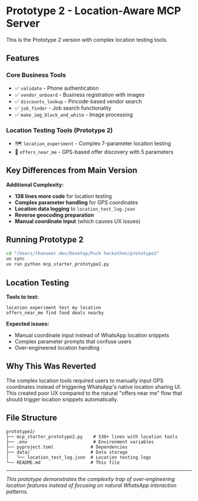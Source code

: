 # Prototype 2 - Location-Aware MCP Server

This is the Prototype 2 version with complex location testing tools.

## Features

### Core Business Tools
- ✅ `validate` - Phone authentication
- ✅ `vendor_onboard` - Business registration with images
- ✅ `discounts_lookup` - Pincode-based vendor search
- ✅ `job_finder` - Job search functionality
- ✅ `make_img_black_and_white` - Image processing

### Location Testing Tools (Prototype 2)
- 🗺️ `location_experiment` - Complex 7-parameter location testing
- 🎯 `offers_near_me` - GPS-based offer discovery with 5 parameters

## Key Differences from Main Version

**Additional Complexity:**
- **138 lines more code** for location testing
- **Complex parameter handling** for GPS coordinates
- **Location data logging** to `location_test_log.json`
- **Reverse geocoding preparation**
- **Manual coordinate input** (which causes UX issues)

## Running Prototype 2

```bash
cd "/Users/thanveer.dev/Desktop/Puch hackathon/prototype2"
uv sync
uv run python mcp_starter_prototype2.py
```

## Location Testing

**Tools to test:**
```
location_experiment test my location
offers_near_me find food deals nearby
```

**Expected issues:**
- Manual coordinate input instead of WhatsApp location snippets
- Complex parameter prompts that confuse users
- Over-engineered location handling

## Why This Was Reverted

The complex location tools required users to manually input GPS coordinates instead of triggering WhatsApp's native location sharing UI. This created poor UX compared to the natural "offers near me" flow that should trigger location snippets automatically.

## File Structure

```
prototype2/
├── mcp_starter_prototype2.py    # 530+ lines with location tools
├── .env                         # Environment variables
├── pyproject.toml              # Dependencies
├── data/                       # Data storage
│   └── location_test_log.json  # Location testing logs
└── README.md                   # This file
```

---

*This prototype demonstrates the complexity trap of over-engineering location features instead of focusing on natural WhatsApp interaction patterns.*